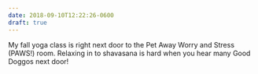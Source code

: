 ```yaml
---
date: 2018-09-10T12:22:26-0600
draft: true
---
```




My fall yoga class is right next door to the Pet Away Worry and Stress (PAWS!) room. Relaxing in to shavasana is hard when you hear many Good Doggos next door!



